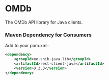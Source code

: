 # OMDb
The OMDb API library for Java clients.

### Maven Dependency for Consumers ###
Add to your pom.xml:

```xml
<dependency>
	<groupId>me.shib.java.lib</groupId>
	<artifactId>rest-client-java</artifactId>
	<version>0.3.3</version>
</dependency>
```